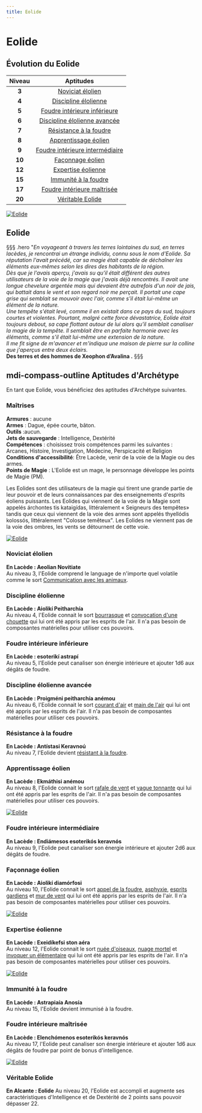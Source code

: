 ```yaml
---
title: Eolide
---
```

# Eolide

## Évolution du Eolide

|Niveau|Aptitudes|
|:-:|:-:|
|**3**|[Noviciat élolien](#noviciat-elolien)|
|**4**|[Discipline élolienne](#discipline-elolienne)|
|**5**|[Foudre intérieure inférieure](#foudre-interieure-inferieure)|
|**6**|[Discipline élolienne avancée](#discipline-elolienne-avancee)|
|**7**|[Résistance à la foudre ](#resistance-a-la-foudre )|
|**8**|[Apprentissage éolien](#apprentissage-eolien)|
|**9**|[Foudre intérieure intermédiaire](#foudre-interieure-intermediaire)|
|**10**|[Façonnage éolien](#faconnage-eolien)|
|**12**|[Expertise éolienne](#expertise-eolienne)|
|**15**|[Immunité à la foudre](#immunite-a-la-foudre)|
|**17**|[Foudre intérieure maîtrisée](#foudre-interieure-maitrisee)|
|**20**|[Véritable Eolide](#veritable-eolide)|

[![Eolide](https://www.douaratil.fr/illustrations/archetype/eolide300.jpeg)](https://www.douaratil.fr/illustrations/archetype/eolide.jpeg)

## Eolide
§§§ .hero
"*En voyageant à travers les terres lointaines du sud, en terres lacèdes, je rencontrai un étrange individu, connu sous le nom d'Eolide. Sa réputation l'avait précédé, car sa magie était capable de déchaîner les éléments eux-mêmes selon les dires des habitants de la région.*   
*Dès que je l'avais aperçu, j'avais su qu'il était différent des autres utilisateurs de la voie de la magie que j'avais déjà rencontrés. Il avait une longue chevelure argentée mais qui devaient être autrefois d'un noir de jais, qui battait dans le vent et son regard noir me perçait. Il portait une cape grise qui semblait se mouvoir avec l'air, comme s'il était lui-même un élément de la nature.*    
*Une tempête s'était levé, comme il en existait dans ce pays du sud, toujours courtes et violentes. Pourtant, malgré cette force dévastatrice, Eolide était toujours debout, sa cape flottant autour de lui alors qu'il semblait canaliser la magie de la tempête. Il semblait être en parfaite harmonie avec les éléments, comme s'il était lui-même une extension de la nature.*   
*Il me fit signe de m'avancer et m'indiqua une maison de pierre sur la colline que j'aperçus entre deux éclairs.*  
**Des terres et des hommes de Xeophon d’Avalina .**
§§§

## <v-icon>mdi-compass-outline</v-icon> Aptitudes d'Archétype
En tant que Eolide, vous bénéficiez des aptitudes d'Archétype suivantes.

### Maîtrises
**Armures** :  aucune  
**Armes** : Dague, épée courte, bâton.     
**Outils** :aucun.     
**Jets de sauvegarde** : Intelligence, Dextérité  
**Compétences** : choisissez trois compétences parmi les suivantes : Arcanes, Histoire, Investigation, Médecine, Perspicacité et Religion  
**Conditions d'accessibilité**: Être Lacède, venir de la voie de la Magie ou des armes.     
**Points de Magie** : L'Eolide est un mage, le personnage développe les points de Magie (PM).  

Les Eolides sont des utilisateurs de la magie qui tirent une grande partie de leur pouvoir et de leurs connaissances par des enseignements d'esprits éoliens puissants. Les Eolides qui viennent de la voie de la Magie sont appelés árchontes tis kataigídas, littéralement « Seigneurs des tempêtes» tandis que ceux qui viennent de la voie des armes sont appelés thyellódis kolossós, littéralement "Colosse temêteux". Les Eolides ne viennent pas de la voie des ombres, les vents se détournent de cette voie.     

[![Eolide](https://www.douaratil.fr/illustrations/archetype/eolide2300.jpeg)](https://www.douaratil.fr/illustrations/archetype/eolide2.jpeg)

### Noviciat élolien     
**En Lacède : Aeolian Novitiate**  
Au niveau 3, l'Eolide comprend le language de n'importe quel volatile comme le sort [Communication avec les animaux](/grimoire/communication-avec-les-animaux).   

### Discipline élolienne      
**En Lacède : Aiolikí Peitharchía**  
Au niveau 4, l'Eolide connait le sort [bourrasque](/grimoire/bourrasque) et [convocation d'une chouette](/grimoire/convocation-d-une-chouette) qui lui ont été appris par les esprits de l'air. Il n'a pas besoin de composantes matérielles pour utiliser ces pouvoirs.  

### Foudre intérieure inférieure      
**En Lacède : esoterikí astrapí**  
Au niveau 5, l'Eolide peut canaliser son énergie intérieure et ajouter 1d6 aux dégâts de foudre.    


### Discipline élolienne avancée    
**En Lacède : Proigméni peitharchía anémou**  
Au niveau 6, l'Eolide connait le sort [courant d'air](/grimoire/courant-d-air) et [main de l'air](/grimoire/main-de-l-air) qui lui ont été appris par les esprits de l'air. Il n'a pas besoin de composantes matérielles pour utiliser ces pouvoirs.       

### Résistance à la foudre     
**En Lacède : Antístasi Keravnoú**  
Au niveau 7, l'Eolide devient [résistant à la foudre](/combattre/#resistance-et-vulnerabilite-aux-degats).    

### Apprentissage éolien      
**En Lacède : Ekmáthisi anémou**  
Au niveau 8, l'Eolide connait le sort [rafale de vent](/grimoire/rafale-de-vent) et [vague tonnante](/grimoire/vague-tonnante) qui lui ont été appris par les esprits de l'air. Il n'a pas besoin de composantes matérielles pour utiliser ces pouvoirs.      

[![Eolide](https://www.douaratil.fr/illustrations/archetype/eolide3300.jpeg)](https://www.douaratil.fr/illustrations/archetype/eolide3.jpeg)

### Foudre intérieure intermédiaire      
**En Lacède : Endiámesos esoterikós keravnós**  
Au niveau 9, l'Eolide peut canaliser son énergie intérieure et ajouter 2d6 aux dégâts de foudre.    

### Façonnage éolien      
**En Lacède : Aiolikí diamórfosi**  
Au niveau 10, l'Eolide connait le sort [appel de la foudre](/grimoire/appel-de-la-foudre), [asphyxie](/grimoire/rafale-de-vent), [esprits gardiens](/grimoire/esprits-gardiens) et [mur de vent](/grimoire/mur-de-vent)  qui lui ont été appris par les esprits de l'air. Il n'a pas besoin de composantes matérielles pour utiliser ces pouvoirs.      

[![Eolide](https://www.douaratil.fr/illustrations/archetype/eolide6300.jpeg)](https://www.douaratil.fr/illustrations/archetype/eolide6.jpeg)

### Expertise éolienne      
**En Lacède : Exeidíkefsi ston aéra**  
Au niveau 12, l'Eolide connait le sort [nuée d'oiseaux](/grimoire/nué-d-oiseaux), [nuage mortel](/grimoire/nuage-mortel) et [invoquer un élémentaire](/grimoire/invoquer-un-elementaire)  qui lui ont été appris par les esprits de l'air. Il n'a pas besoin de composantes matérielles pour utiliser ces pouvoirs.    

[![Eolide](https://www.douaratil.fr/illustrations/archetype/eolide4300.jpeg)](https://www.douaratil.fr/illustrations/archetype/4eolide.jpeg)

### Immunité à la foudre     
**En Lacède : Astrapiaía Anosía**  
Au niveau 15, l'Eolide devient immunisé à la foudre.   

### Foudre intérieure maîtrisée      
**En Lacède : Elenchómenos esoterikós keravnós**  
Au niveau 17, l'Eolide peut canaliser son énergie intérieure et ajouter 1d6 aux dégâts de foudre par point de bonus d'intelligence. 

[![Eolide](https://www.douaratil.fr/illustrations/archetype/eolide5300.jpeg)](https://www.douaratil.fr/illustrations/archetype/eolide5.jpeg)

### Véritable Eolide  
**En Alcante : Eolide**
Au niveau 20, l'Eolide est accompli et augmente ses caractéristiques d'Intelligence et de Dextérité de 2 points sans pouvoir dépasser 22.   
